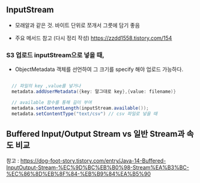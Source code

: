 


## InputStream

- 모래알과 같은 것. 바이트 단위로 쪼개서 그릇에 담기 좋음

- 주요 메서드 참고 (다시 정리 작성) 
https://zzdd1558.tistory.com/154


### S3 업로드 inputStream으로 넣을 때,

- ObjectMetadata 객체를 선언하여 그 크기를 specify 해야 업로드 가능하다.

```java

  // 파일의 key ,value를 넣거나
  metadata.addUserMetadata({key: 말그대로 key},{value: filename)}

  // available 함수를 통해 길이 부여
  metadata.setContentLength(inputStream.available());
  metadata.setContentType("text/csv") // csv 파일로 넣을 때

```





## Buffered Input/Output Stream vs 일반 Stream과 속도 비교 

참고 :
https://dog-foot-story.tistory.com/entry/Java-14-Buffered-InputOutput-Stream-%EC%9D%BC%EB%B0%98-Stream%EA%B3%BC-%EC%86%8D%EB%8F%84-%EB%B9%84%EA%B5%90
